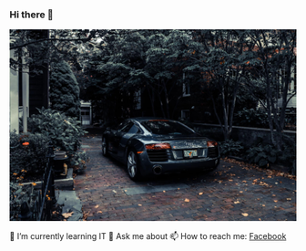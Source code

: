 ### Hi there 👋
<img src="audi.jpg" />

🌱 I’m currently learning IT
💬 Ask me about
📫 How to reach me: <a href="https://www.facebook.com/fvtien/">Facebook</a>

<!--
**fvtien/fvtien** is a ✨ _special_ ✨ repository because its `README.md` (this file) appears on your GitHub profile.

Here are some ideas to get you started:

- 🔭 I’m currently working on ...
- 🌱 I’m currently learning ...
- 👯 I’m looking to collaborate on ...
- 🤔 I’m looking for help with ...
- 💬 Ask me about ...
- 📫 How to reach me: ...
- 😄 Pronouns: ...
- ⚡ Fun fact: ...
-->
